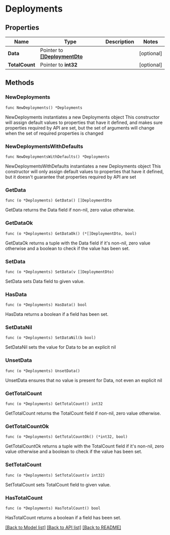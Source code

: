 # Deployments

## Properties

Name | Type | Description | Notes
------------ | ------------- | ------------- | -------------
**Data** | Pointer to [**[]DeploymentDto**](DeploymentDto.md) |  | [optional] 
**TotalCount** | Pointer to **int32** |  | [optional] 

## Methods

### NewDeployments

`func NewDeployments() *Deployments`

NewDeployments instantiates a new Deployments object
This constructor will assign default values to properties that have it defined,
and makes sure properties required by API are set, but the set of arguments
will change when the set of required properties is changed

### NewDeploymentsWithDefaults

`func NewDeploymentsWithDefaults() *Deployments`

NewDeploymentsWithDefaults instantiates a new Deployments object
This constructor will only assign default values to properties that have it defined,
but it doesn't guarantee that properties required by API are set

### GetData

`func (o *Deployments) GetData() []DeploymentDto`

GetData returns the Data field if non-nil, zero value otherwise.

### GetDataOk

`func (o *Deployments) GetDataOk() (*[]DeploymentDto, bool)`

GetDataOk returns a tuple with the Data field if it's non-nil, zero value otherwise
and a boolean to check if the value has been set.

### SetData

`func (o *Deployments) SetData(v []DeploymentDto)`

SetData sets Data field to given value.

### HasData

`func (o *Deployments) HasData() bool`

HasData returns a boolean if a field has been set.

### SetDataNil

`func (o *Deployments) SetDataNil(b bool)`

 SetDataNil sets the value for Data to be an explicit nil

### UnsetData
`func (o *Deployments) UnsetData()`

UnsetData ensures that no value is present for Data, not even an explicit nil
### GetTotalCount

`func (o *Deployments) GetTotalCount() int32`

GetTotalCount returns the TotalCount field if non-nil, zero value otherwise.

### GetTotalCountOk

`func (o *Deployments) GetTotalCountOk() (*int32, bool)`

GetTotalCountOk returns a tuple with the TotalCount field if it's non-nil, zero value otherwise
and a boolean to check if the value has been set.

### SetTotalCount

`func (o *Deployments) SetTotalCount(v int32)`

SetTotalCount sets TotalCount field to given value.

### HasTotalCount

`func (o *Deployments) HasTotalCount() bool`

HasTotalCount returns a boolean if a field has been set.


[[Back to Model list]](../README.md#documentation-for-models) [[Back to API list]](../README.md#documentation-for-api-endpoints) [[Back to README]](../README.md)


